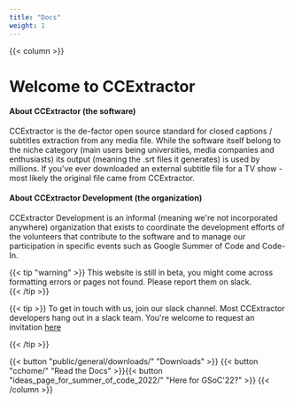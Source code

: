 ```yaml
---
title: "Docs"
weight: 1
---
```


{{< column >}}
# Welcome to CCExtractor

#### About CCExtractor (the software)
CCExtractor is the de-factor open source standard for closed captions / subtitles extraction from any media file. While the software itself belong to the niche category (main users being universities, media companies and enthusiasts) its output (meaning the .srt files it generates) is used by millions. If you've ever downloaded an external subtitle file for a TV show - most likely the original file came from CCExtractor.

#### About CCExtractor Development (the organization)
CCExtractor Development is an informal (meaning we're not incorporated anywhere) organization that exists to coordinate the development efforts of the volunteers that contribute to the software and to manage our participation in specific events such as Google Summer of Code and Code-In.
    

{{< tip "warning" >}}
This website is still in beta, you might come across formatting errors or pages not found. Please report them on slack.    
{{< /tip >}}

{{< tip >}}
To get in touch with us, join our slack channel. Most CCExtractor developers hang out in a slack team. You're welcome to request an invitation [here](/public//general/support/)

{{< /tip >}}

{{< button "public/general/downloads/" "Downloads" >}} {{< button "cchome/" "Read the Docs" >}}{{< button "ideas_page_for_summer_of_code_2022/" "Here for GSoC'22?" >}}
{{< /column >}}
